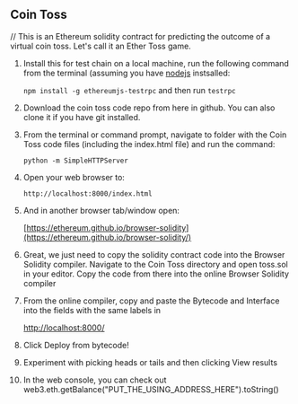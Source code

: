 ## Coin Toss
// This is an Ethereum solidity contract for predicting the outcome of a virtual coin toss. Let's call it an Ether Toss game. 

1. Install this for test chain on a local machine, run the following command from the terminal (assuming you have [nodejs](https://nodejs.org/en/) instsalled:

   `npm install -g ethereumjs-testrpc` and then run `testrpc`

2. Download the coin toss code repo from here in github. You can also clone it if you have git installed.

3. From the terminal or command prompt, navigate to folder with the Coin Toss code files (including the index.html file) and run the command:

   `python -m SimpleHTTPServer`

4. Open your web browser to:

   `http://localhost:8000/index.html`

5. And in another browser tab/window open:

   [https://ethereum.github.io/browser-solidity](https://ethereum.github.io/browser-solidity/)

6. Great, we just need to copy the solidity contract code into the Browser Solidity compiler. Navigate to the Coin Toss directory and open toss.sol in your editor. Copy the code from there into the online Browser Solidity compiler

7. From the online compiler, copy and paste the Bytecode and Interface into the fields with the same labels in 

   [http://localhost:8000/](http://localhost:8000)

8. Click Deploy from bytecode!

9. Experiment with picking heads or tails and then clicking View results

10. In the web console, you can check out  web3.eth.getBalance("PUT_THE_USING_ADDRESS_HERE").toString()
